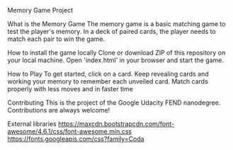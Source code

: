 Memory Game Project

What is the Memory Game
The memory game is a basic matching game to test the player's memory. In a deck of paired cards, the player needs to match each pair to win the game.

How to install the game locally
Clone or download ZIP of this repository on your local machine. Open 'index.html' in your browser and start the game.

How to Play
To get started, click on a card. Keep revealing cards and working your memory to remember each unveiled card. Match cards properly with less moves and in faster time

Contributing
This is the project of the Google Udacity FEND nanodegree. Contributions are always welcome!

External libraries
https://maxcdn.bootstrapcdn.com/font-awesome/4.6.1/css/font-awesome.min.css
https://fonts.googleapis.com/css?family=Coda
